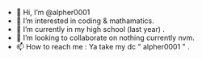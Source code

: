 - 👋 Hi, I’m @alpher0001
- 👀 I’m interested in coding & mathamatics.
- 🌱 I’m currently in my high school (last year) .
- 💞️ I’m looking to collaborate on  nothing currently nvm.
- 📫 How to reach me : Ya take my dc " alpher0001 " .
  
<!---
alpher0001/alpher0001 is a ✨ special ✨ repository because its `README.md` (this file) appears on your GitHub profile.
You can click the Preview link to take a look at your changes.
--->
